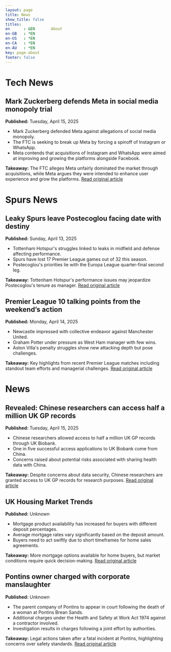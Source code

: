 ```yaml
---
layout: page
title: News
show_title: false
titles:
en      : &EN       About
en-GB   : *EN
en-US   : *EN
en-CA   : *EN
en-AU   : *EN
key: page-about
footer: false
---
```



# Tech News
## Mark Zuckerberg defends Meta in social media monopoly trial
**Published:** Tuesday, April 15, 2025

- Mark Zuckerberg defended Meta against allegations of social media monopoly.
- The FTC is seeking to break up Meta by forcing a spinoff of Instagram or WhatsApp.
- Meta contends that acquisitions of Instagram and WhatsApp were aimed at improving and growing the platforms alongside Facebook.

**Takeaway:** The FTC alleges Meta unfairly dominated the market through acquisitions, while Meta argues they were intended to enhance user experience and grow the platforms. [Read original article](https://www.bbc.com/news/articles/c4g2z80e2kjo)

# Spurs News
## Leaky Spurs leave Postecoglou facing date with destiny
**Published:** Sunday, April 13, 2025

- Tottenham Hotspur's struggles linked to leaks in midfield and defense affecting performance.
- Spurs have lost 17 Premier League games out of 32 this season.
- Postecoglou's priorities lie with the Europa League quarter-final second leg.

**Takeaway:** Tottenham Hotspur's performance issues may jeopardize Postecoglou's tenure as manager. [Read original article](https://www.bbc.com/sport/football/articles/c0jz42d8442o)

## Premier League 10 talking points from the weekend’s action
**Published:** Monday, April 14, 2025

- Newcastle impressed with collective endeavor against Manchester United.
- Graham Potter under pressure as West Ham manager with few wins.
- Aston Villa's penalty struggles show new attacking depth but pose challenges.

**Takeaway:** Key highlights from recent Premier League matches including standout team efforts and managerial challenges. [Read original article](https://www.theguardian.com/football/2025/apr/14/premier-league-10-talking-points-from-the-weekends-action)

# News

## Revealed: Chinese researchers can access half a million UK GP records
**Published:** Tuesday, April 15, 2025

- Chinese researchers allowed access to half a million UK GP records through UK Biobank.
- One in five successful access applications to UK Biobank come from China.
- Concerns raised about potential risks associated with sharing health data with China.

**Takeaway:** Despite concerns about data security, Chinese researchers are granted access to UK GP records for research purposes. [Read original article](https://www.theguardian.com/technology/2025/apr/15/revealed-chinese-researchers-access-half-a-million-uk-gp-records)

## UK Housing Market Trends
**Published:** Unknown

- Mortgage product availability has increased for buyers with different deposit percentages.
- Average mortgage rates vary significantly based on the deposit amount.
- Buyers need to act swiftly due to short timeframes for home sales agreements.

**Takeaway:** More mortgage options available for home buyers, but market conditions require quick decision-making. [Read original article](unknown)

## Pontins owner charged with corporate manslaughter
**Published:** Unknown

- The parent company of Pontins to appear in court following the death of a woman at Pontins Brean Sands.
- Additional charges under the Health and Safety at Work Act 1974 against a contractor involved.
- Investigation results in charges following a joint effort by authorities.

**Takeaway:** Legal actions taken after a fatal incident at Pontins, highlighting concerns over safety standards. [Read original article](unknown)

